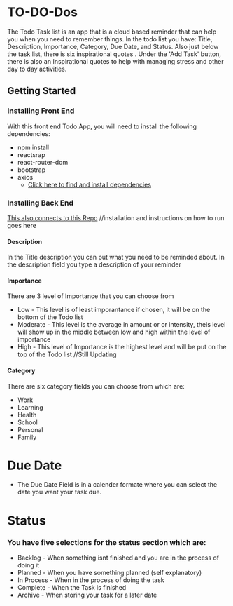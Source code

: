 # TO-DO-Dos

The Todo Task list is an app that is a cloud based reminder that can help you when you need to
remember things. In the todo list you have: Title, Description, Importance, Category, Due Date, and Status. Also just below the task list, there is six inspirational quotes . Under the 'Add Task' button, there is also an Inspirational quotes to help with managing stress and other day to day activities.

## Getting Started
### Installing Front End
With this front end Todo App, you will need to install the following dependencies:
* npm install
* reactsrap
* react-router-dom
* bootstrap
* axios
  - [Click here to find and install dependencies](http://www.npmjs.com/) 

### Installing Back End
 [This also connects to this Repo](https://github.com/BrownSugarMama/Project3_MERN_TaskList_BackEnd)
 //installation and instructions on how to run goes here


 

#### Description
In the Title description you can put what you need to be reminded about.
In the description field you type a description of your reminder
#### Importance
There are 3 level of Importance that you can choose from
* Low - This level is of least imporantance if chosen, it will be on the bottom of the Todo list
* Moderate - This level is the average in amount or or intensity, theis level will show up
in the middle between low and high within the level of importance
* High - This level of Importance is the highest level and will be put on the top of the Todo list
//Still Updating

#### Category
There are six category fields you can choose from which are:

* Work
* Learning
* Health
* School
* Personal
* Family

# Due Date
* The Due Date Field is in a calender formate where you can select the date you want your task due.

# Status
### You have five selections for the status section which are:
* Backlog - When something isnt finished and you are in the process of doing it
* Planned - When you have something planned (self explanatory)
* In Process - When in the process of doing the task
* Complete - When the Task is finished
* Archive - When storing your task for a later date

    

